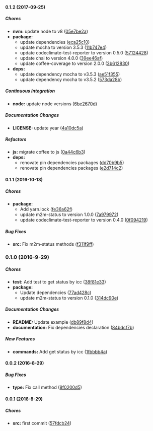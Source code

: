 #### 0.1.2 (2017-09-25)

##### Chores

* **nvm:** update node to v8 ([05e7be2a](https://github.com/lgaticaq/hubot-m2m-status/commit/05e7be2ad84da816a914f7eee33efb345c13c1a2))
* **package:**
  * update dependencies ([eca25c10](https://github.com/lgaticaq/hubot-m2m-status/commit/eca25c10285ca729b570514ab9cfc84a32e9bc80))
  * update mocha to version 3.5.3 ([11b747e4](https://github.com/lgaticaq/hubot-m2m-status/commit/11b747e4d3ad1a4f8435c58ed39b7b78e6800d63))
  * update codeclimate-test-reporter to version 0.5.0 ([57124428](https://github.com/lgaticaq/hubot-m2m-status/commit/57124428374a3cd1d5a2e8c9d22d22985bd3a0c4))
  * update chai to version 4.0.0 ([39ee46af](https://github.com/lgaticaq/hubot-m2m-status/commit/39ee46af76f8ec04fe99baaff93eef8c3585217f))
  * update coffee-coverage to version 2.0.0 ([3b612830](https://github.com/lgaticaq/hubot-m2m-status/commit/3b6128304b82427e0f307ba862ebb27e3b70b48f))
* **deps:**
  * update dependency mocha to v3.5.3 ([ae51f355](https://github.com/lgaticaq/hubot-m2m-status/commit/ae51f355165a347a5b0657ac630344ba034cfd45))
  * update dependency mocha to v3.5.2 ([573da28b](https://github.com/lgaticaq/hubot-m2m-status/commit/573da28bdfebd98f5ddd9976b68b7914c67716b6))

##### Continuous Integration

* **node:** update node versions ([6be2670d](https://github.com/lgaticaq/hubot-m2m-status/commit/6be2670d3b42695c30dc032f0bf45604996f4845))

##### Documentation Changes

* **LICENSE:** update year ([4a10dc5a](https://github.com/lgaticaq/hubot-m2m-status/commit/4a10dc5a7d8d3e5af74e0480de4ac00fa8ede719))

##### Refactors

* **js:** migrate coffee to js ([0a44c6b3](https://github.com/lgaticaq/hubot-m2m-status/commit/0a44c6b3fc3eb7442f2afab388ed02c692f6da6d))
* **deps:**
  * renovate pin dependencies packages ([dd70b9b5](https://github.com/lgaticaq/hubot-m2m-status/commit/dd70b9b57a20dd8f93f19258e4d381e8d9c5f16e))
  * renovate pin dependencies packages ([e2d714c2](https://github.com/lgaticaq/hubot-m2m-status/commit/e2d714c2c7e8cd94874f59e5e73ca2a3ae2f237d))

#### 0.1.1 (2016-10-13)

##### Chores

* **package:**
  * Add yarn.lock ([fe36a62f](https://github.com/lgaticaq/hubot-m2m-status/commit/fe36a62f394e2ff45baf3999facc7535c514da76))
  * update m2m-status to version 1.0.0 ([7a979972](https://github.com/lgaticaq/hubot-m2m-status/commit/7a979972bf04f332172ef72d8340caabe4cd8c24))
  * update codeclimate-test-reporter to version 0.4.0 ([0f094219](https://github.com/lgaticaq/hubot-m2m-status/commit/0f0942195dcb52911b44eb708ce4f9b4591d1709))

##### Bug Fixes

* **src:** Fix m2m-status methods ([f311f9ff](https://github.com/lgaticaq/hubot-m2m-status/commit/f311f9ffcada3b262660d506b68d78e6e41b7752))

### 0.1.0 (2016-9-29)

##### Chores

* **test:** Add test to get status by icc ([38f81e33](https://github.com/lgaticaq/hubot-m2m-status/commit/38f81e332941bf3451c8e368afee2300a406db67))
* **package:**
  * Update dependencies ([77ad428c](https://github.com/lgaticaq/hubot-m2m-status/commit/77ad428c0a2f463473f762c1e4132f8d25084554))
  * update m2m-status to version 0.1.0 ([314dc90e](https://github.com/lgaticaq/hubot-m2m-status/commit/314dc90ec3e3f53c18f457016914dc8dba60534d))

##### Documentation Changes

* **README:** Update example ([db89f8d4](https://github.com/lgaticaq/hubot-m2m-status/commit/db89f8d4d0ea9e87c2e8a039ee34f4fa02cdb4b8))
* **documentation:** Fix dependencies declaration ([84bdcf7b](https://github.com/lgaticaq/hubot-m2m-status/commit/84bdcf7bc8e66034f6fd6c26f9f698d8aaccfc14))

##### New Features

* **commands:** Add get status by icc ([1fbbbb4a](https://github.com/lgaticaq/hubot-m2m-status/commit/1fbbbb4a06ea053e80193cdfc89756ecf894a2f0))

#### 0.0.2 (2016-8-29)

##### Bug Fixes

* **type:** Fix call method ([8f0200d5](https://github.com/lgaticaq/hubot-m2m-status/commit/8f0200d5c16bdbe8237d1baadab354620ac9873c))

#### 0.0.1 (2016-8-29)

##### Chores

* **src:** first commit ([57fdcb24](https://github.com/lgaticaq/hubot-m2m-status/commit/57fdcb24cf091330d52d64fb6dfcbe680c65f28a))
